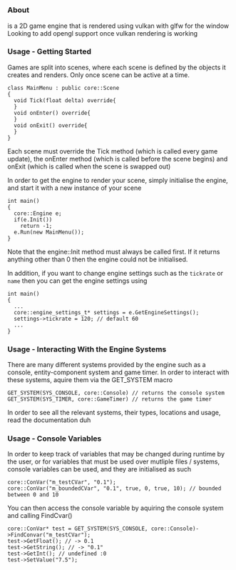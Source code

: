 # <engine name :D>

### About
<engine name :D> is a 2D game engine that is rendered using vulkan with glfw for the window
Looking to add opengl support once vulkan rendering is working

### Usage - Getting Started
Games are split into scenes, where each scene is defined by the objects it creates and renders. Only once scene can be active at a time.
```
class MainMenu : public core::Scene
{
  void Tick(float delta) override{
  }
  void onEnter() override{
  }
  void onExit() override{
  }
}
```
Each scene must override the Tick method (which is called every game update), the onEnter method (which is called before the scene begins) and onExit (which is called when the scene is swapped out)

In order to get the engine to render your scene, simply initialise the engine, and start it with a new instance of your scene
```
int main()
{
  core::Engine e;
  if(e.Init())
    return -1;
  e.Run(new MainMenu());
}
```
Note that the engine::Init method must always be called first. If it returns anything other than 0 then the engine could not be initialised.

In addition, if you want to change engine settings such as the ```tickrate``` or ```name``` then you can get the engine settings using
```
int main()
{
  ...
  core::engine_settings_t* settings = e.GetEngineSettings();
  settings->tickrate = 120; // default 60
  ...
}
```

### Usage - Interacting With the Engine Systems
There are many different systems provided by the engine such as a console, entity-component system and game timer.
In order to interact with these systems, aquire them via the GET_SYSTEM macro
```
GET_SYSTEM(SYS_CONSOLE, core::Console) // returns the console system
GET_SYSTEM(SYS_TIMER, core::GameTimer) // returns the game timer
```
In order to see all the relevant systems, their types, locations and usage, read the documentation duh

### Usage - Console Variables
In order to keep track of variables that may be changed during runtime by the user, or for variables that must be used over mutliple files / systems, console variables can be used, and they are initialised as such
```
core::ConVar("m_testCVar", "0.1");
core::ConVar("m_boundedCVar", "0.1", true, 0, true, 10); // bounded between 0 and 10
```

You can then access the console variable by aquiring the console system and calling FindCvar()
```
core::ConVar* test = GET_SYSTEM(SYS_CONSOLE, core::Console)->FindConvar("m_testCVar");
test->GetFloat(); // -> 0.1
test->GetString(); // -> "0.1"
test->GetInt(); // undefined :0
test->SetValue("7.5");
```
